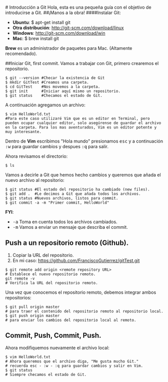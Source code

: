 # Introducción a Git
Hola, esta es una pequeña guía con el objetivo de introducirse a Git.
##¡Manos a la obra!
####Instalar Git:
* **Ubuntu**: $ apt-get install git
* **Otra distribución**: http://git-scm.com/download/linux
* **Windows**: http://git-scm.com/download/win
* **Mac**: $ brew install git

**Brew** es un administrador de paquetes para Mac. (Altamente recomendado).

##Iniciar Git, first commit.
Vamos a trabajar con Git, primero crearemos el repositorio.
```shell
$ git --version #Checar la existencia de Git
$ mkdir GitTest #Creamos una carpeta.
$ cd GitTest    #Nos movemos a la carpeta.
$ git init      #Iniciar aquí mismo un repositorio.
$ git status    #Checamos el estado de Git.
```
A continuación agregamos un archivo:
```shell
$ vim HelloWorld.txt
#Para este caso utilizaré Vim que es un editor en Terminal, pero pueden ocupar cualquier editor, solo asegúrense de guardar el archivo en la carpeta. Para los mas aventurados, Vim es un editor potente y muy interesante.
```
Dentro de **Vim** escribimos "Hola mundo" presionamos <kbd>esc</kbd> y a continuación <kbd>:w</kbd> para guardar cambios y despues <kbd>:q</kbd> para salir.

Ahora revisamos el directorio:
```shell
$ ls
```
Vamos a decirle a Git que hemos hecho cambios y queremos que añada el nuevo archivo al repositorio:
```shell
$ git status #El estado del repositorio ha cambiado (new files).
$ git add .  #Le decimos a Git que añada todos los archivos.
$ git status #Nuevos archivos, listos para commit.
$ git commit -a -m "Primer commit, HelloWorld"
```
**FYI**:
* <kbd>-a</kbd> Toma en cuenta todos los archivos cambiados.
* <kbd>-m</kbd> Vamos a enviar un mensaje que describa el commit.

## Push a un repositorio remoto (Github).
1. Copiar la URL del repositorio.
2. En mi caso: https://github.com/FranciscoGutierrez/gitTest.git

```shell
$ git remote add origin <remote repository URL>
# Establece el nuevo repositorio remoto.
git remote -v
# Verifica la URL del repositorio remoto.
```
Una vez que conocemos el repositorio remoto, debemos integrar ambos repositorios:
```shell
$ git pull origin master
# para traer el contenido del repositorio remoto al repositorio local.
$ git push origin master
# para enviar los cambios del repositorio local al remoto.
```
## Commit, Push, Commit, Push.
Ahora modifiquemos nuevamente el archivo local:

```shell
$ vim HelloWorld.txt
# Ahora queremos que el archivo diga, "Me gusta mucho Git."
# recuerda esc - :w - :q para guardar cambios y salir en Vim.
$ git status
# Siempre checamos el estado de Git.
```
